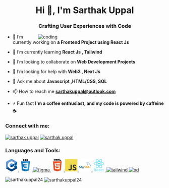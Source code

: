 <h1 align="center">Hi 👋, I'm Sarthak Uppal</h1>
<h3 align="center">Crafting User Experiences with Code</h3>

<img align="right" alt="coding" width="400" src="https://media.tenor.com/Aw2-4sShkCUAAAAd/coding.gif">

- 🔭 I’m currently working on **a Frontend Project using React Js**

- 🌱 I’m currently learning **React Js , Tailwind**

- 👯 I’m looking to collaborate on **Web Development Projects**

- 🤝 I’m looking for help with **Web3 , Next Js**

- 💬 Ask me about **Javascript ,HTML/CSS, SQL**

- 📫 How to reach me **sarthakuppal@outlook.com**

- ⚡ Fun fact **I'm a coffee enthusiast, and my code is powered by caffeine ☕️**

<h3 align="left">Connect with me:</h3>
<p align="left">
<a href="https://linkedin.com/in/sarthak uppal" target="blank"><img align="center" src="https://raw.githubusercontent.com/rahuldkjain/github-profile-readme-generator/master/src/images/icons/Social/linked-in-alt.svg" alt="sarthak uppal" height="30" width="40" /></a>
<a href="https://instagram.com/sarthak.uppal" target="blank"><img align="center" src="https://raw.githubusercontent.com/rahuldkjain/github-profile-readme-generator/master/src/images/icons/Social/instagram.svg" alt="sarthak.uppal" height="30" width="40" /></a>
</p>

<h3 align="left">Languages and Tools:</h3>
<p align="left"> <a href="https://www.w3schools.com/cpp/" target="_blank" rel="noreferrer"> <img src="https://raw.githubusercontent.com/devicons/devicon/master/icons/cplusplus/cplusplus-original.svg" alt="cplusplus" width="40" height="40"/> </a> <a href="https://www.w3schools.com/css/" target="_blank" rel="noreferrer"> <img src="https://raw.githubusercontent.com/devicons/devicon/master/icons/css3/css3-original-wordmark.svg" alt="css3" width="40" height="40"/> </a> <a href="https://www.figma.com/" target="_blank" rel="noreferrer"> <img src="https://www.vectorlogo.zone/logos/figma/figma-icon.svg" alt="figma" width="40" height="40"/> </a> <a href="https://www.w3.org/html/" target="_blank" rel="noreferrer"> <img src="https://raw.githubusercontent.com/devicons/devicon/master/icons/html5/html5-original-wordmark.svg" alt="html5" width="40" height="40"/> </a> <a href="https://developer.mozilla.org/en-US/docs/Web/JavaScript" target="_blank" rel="noreferrer"> <img src="https://raw.githubusercontent.com/devicons/devicon/master/icons/javascript/javascript-original.svg" alt="javascript" width="40" height="40"/> </a> <a href="https://www.mysql.com/" target="_blank" rel="noreferrer"> <img src="https://raw.githubusercontent.com/devicons/devicon/master/icons/mysql/mysql-original-wordmark.svg" alt="mysql" width="40" height="40"/> </a> <a href="https://reactjs.org/" target="_blank" rel="noreferrer"> <img src="https://raw.githubusercontent.com/devicons/devicon/master/icons/react/react-original-wordmark.svg" alt="react" width="40" height="40"/> </a> <a href="https://tailwindcss.com/" target="_blank" rel="noreferrer"> <img src="https://www.vectorlogo.zone/logos/tailwindcss/tailwindcss-icon.svg" alt="tailwind" width="40" height="40"/> </a> <a href="https://www.adobe.com/products/xd.html" target="_blank" rel="noreferrer"> <img src="https://cdn.worldvectorlogo.com/logos/adobe-xd.svg" alt="xd" width="40" height="40"/> </a> </p>

<p><img align="left" src="https://github-readme-stats.vercel.app/api/top-langs?username=sarthakuppal24&show_icons=true&locale=en&layout=compact" alt="sarthakuppal24" /></p>

<p>&nbsp;<img align="center" src="https://github-readme-stats.vercel.app/api?username=sarthakuppal24&show_icons=true&locale=en" alt="sarthakuppal24" /></p>
